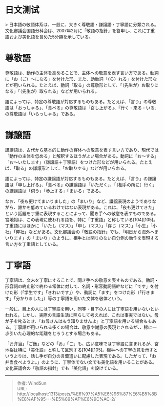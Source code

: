 # 日文测试


&gt; 日本語の敬語体系は、一般に、大きく尊敬語・謙譲語・丁寧語に分類される。文化審議会国語分科会は、2007年2月に「敬語の指針」を答申し、これに丁重語および美化語を含めた5分類を示している。

# 尊敬語

尊敬語は、動作の主体を高めることで、主体への敬意を表す言い方である。動詞に「お（ご）～になる」を付けた形、また、助動詞「（ら）れる」を付けた形などが用いられる。たとえば、動詞「取る」の尊敬形として、「（先生が）お取りになる」「（先生が）取られる」などが用いられる。

語によっては、特定の尊敬語が対応するものもある。たとえば、「言う」の尊敬語は「おっしゃる」、「食べる」の尊敬語は「召し上がる」、「行く・来る・いる」の尊敬語は「いらっしゃる」である。

# 謙譲語

謙譲語は、古代から基本的に動作の客体への敬意を表す言い方であり、現代では「動作の主体を低める」と解釈するほうがよい場合がある。動詞に「お～する」「お～いたします」（謙譲語＋丁寧語）をつけた形などが用いられる。たとえば、「取る」の謙譲形として、「お取りする」などが用いられる。

語によっては、特定の謙譲語が対応するものもある。たとえば、「言う」の謙譲語は「申し上げる」、「食べる」の謙譲語は「いただく」、「（相手の所に）行く」の謙譲語は「伺う」「参上する」「まいる」である。

なお、「夜も更けてまいりました」の「まいり」など、謙譲表現のようでありながら、誰かを低めているわけではない表現がある。これは、「夜も更けてきた」という話題を丁重に表現することによって、聞き手への敬意を表すものである。宮地裕は、この表現に使われる語を、特に「丁重語」と称している[104][105]。丁重語にはほかに「いたし（マス）」「申し（マス）」「存じ（マス）」「小生」「小社」「弊社」などがある。文化審議会の「敬語の指針」でも、「明日から海外へまいります」の「まいり」のように、相手とは関りのない自分側の動作を表現する言い方を丁重語としている。

# 丁寧語

丁寧語は、文末を丁寧にすることで、聞き手への敬意を表すものである。動詞・形容詞の終止形で終わる常体に対して、名詞・形容動詞語幹などに「です」を付けた形（「学生です」「きれいです」）や、動詞に「ます」をつけた形（「行きます」「分かりました」）等の丁寧語を用いた文体を敬体という。

一般に、目上の人には丁寧語を用い、同等・目下の人には丁寧語を用いないといわれる。しかし、実際の言語生活に照らして考えれば、これは事実ではない。母が子を叱るとき、「お母さんはもう知りませんよ」と丁寧語を用いる場合ももある。丁寧語が用いられる多くの場合は、敬意や謝意の表現とされるが、、稀に一歩引いた心理的な距離をとろうとする場合もある。

「お弁当」「ご飯」などの「お」「ご」も、広い意味では丁寧語に含まれるが、宮地裕は特に「美化語」と称して区別する[104][105]。相手への丁寧の意を示すというよりは、話し手が自分の言葉遣いに配慮した表現である。したがって、「お弁当食べようよ。」のように、丁寧体でない文でも美化語を用いることがある。文化審議会の「敬語の指針」でも「美化語」を設けている。


---

> 作者: WindSun  
> URL: http://localhost:1313/posts/%E6%97%A5%E6%96%87%E6%B5%8B%E8%AF%95---%E5%89%AF%E6%9C%AC-2/  

